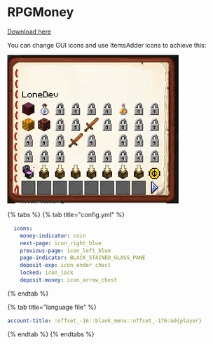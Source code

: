 # RPGMoney

[Download here](https://www.spigotmc.org/resources/%E2%9C%85must-have%E2%9C%85-rpgbank-store-your-items-exp-and-money-using-villagers-npcs-and-custom-gui.29139/)

You can change GUI icons and use ItemsAdder icons to achieve this:

![](../../.gitbook/assets/image%20%2812%29.png)

{% tabs %}
{% tab title="config.yml" %}
```yaml
  icons:
    money-indicator: coin
    next-page: icon_right_blue
    previous-page: icon_left_blue
    page-indicator: BLACK_STAINED_GLASS_PANE
    deposit-exp: icon_ender_chest
    locked: icon_lock
    deposit-money: icon_arrow_chest
```
{% endtab %}

{% tab title="language file" %}
```yaml
account-title: :offset_-16::blank_menu::offset_-176:&0{player}
```
{% endtab %}
{% endtabs %}

